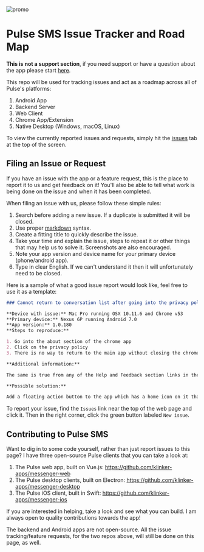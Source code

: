 ![promo](https://raw.githubusercontent.com/klinker-apps/messenger-issues/master/promo/klinker-apps/combined_graphic_pulse.png)

# Pulse SMS Issue Tracker and Road Map

**This is not a support section**, if you need support or have a question about the app please start [here](https://messenger.klinkerapps.com/help).

This repo will be used for tracking issues and act as a roadmap across all of Pulse's platforms:

1. Android App
2. Backend Server
3. Web Client
4. Chrome App/Extension
5. Native Desktop (Windows, macOS, Linux)

To view the currently reported issues and requests, simply hit the [issues](https://github.com/klinker-apps/messenger-issues/issues) tab at the top of the screen.

## Filing an Issue or Request

If you have an issue with the app or a feature request, this is the place to report it to us and get feedback on it! You'll also be able to tell what work is being done on the issue and when it has been completed.

When filing an issue with us, please follow these simple rules:

1. Search before adding a new issue. If a duplicate is submitted it will be closed.
2. Use proper [markdown](https://github.com/adam-p/markdown-here/wiki/Markdown-Cheatsheet) syntax.
3. Create a fitting title to quickly describe the issue.
4. Take your time and explain the issue, steps to repeat it or other things that may help us to solve it. Screenshots are also encouraged.
5. Note your app version and device name for your primary device (phone/android app).
6. Type in clear English. If we can't understand it then it will unfortunately need to be closed.

Here is a sample of what a good issue report would look like, feel free to use it as a template:

```markdown
### Cannot return to conversation list after going into the privacy policy section

**Device with issue:** Mac Pro running OSX 10.11.6 and Chrome v53
**Primary device:** Nexus 6P running Android 7.0
**App version:** 1.0.180
**Steps to reproduce:**

1. Go into the about section of the chrome app
2. Click on the privacy policy
3. There is no way to return to the main app without closing the chrome app and reopening it

**Additional information:**

The same is true from any of the Help and Feedback section links in the chrome app

**Possible solution:**

Add a floating action button to the app which has a home icon on it that only shows when the user is outside of the main app. This way a user can click on that and easily return to the conversation list at any time.
```

To report your issue, find the `Issues` link near the top of the web page and click it. Then in the right corner, click the green button labeled `New issue`.

## Contributing to Pulse SMS

Want to dig in to some code yourself, rather than just report issues to this page? I have three open-source Pulse clients that you can take a look at:

1. The Pulse web app, built on Vue.js: https://github.com/klinker-apps/messenger-web
2. The Pulse desktop clients, built on Electron: https://github.com/klinker-apps/messenger-desktop
3. The Pulse iOS client, built in Swift: https://github.com/klinker-apps/messenger-ios

If you are interested in helping, take a look and see what you can build. I am always open to quality contributions towards the app! 

The backend and Android apps are not open-source. All the issue tracking/feature requests, for the two repos above, will still be done on this page, as well.
